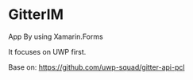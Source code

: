 # GitterIM
App By using Xamarin.Forms

It focuses on UWP first.

Base on:
https://github.com/uwp-squad/gitter-api-pcl
